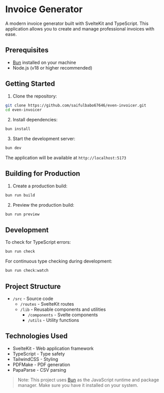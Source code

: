 # Invoice Generator

A modern invoice generator built with SvelteKit and TypeScript. This application allows you to create and manage professional invoices with ease.

## Prerequisites

- [Bun](https://bun.sh) installed on your machine
- Node.js (v18 or higher recommended)

## Getting Started

1. Clone the repository:
```bash
git clone https://github.com/saifulbabo67646/even-invoicer.git
cd even-invoicer
```

2. Install dependencies:
```bash
bun install
```

3. Start the development server:
```bash
bun dev
```

The application will be available at `http://localhost:5173`

## Building for Production

1. Create a production build:
```bash
bun run build
```

2. Preview the production build:
```bash
bun run preview
```

## Development

To check for TypeScript errors:
```bash
bun run check
```

For continuous type checking during development:
```bash
bun run check:watch
```

## Project Structure

- `/src` - Source code
  - `/routes` - SvelteKit routes
  - `/lib` - Reusable components and utilities
    - `/components` - Svelte components
    - `/utils` - Utility functions

## Technologies Used

- SvelteKit - Web application framework
- TypeScript - Type safety
- TailwindCSS - Styling
- PDFMake - PDF generation
- PapaParse - CSV parsing

> Note: This project uses [Bun](https://bun.sh) as the JavaScript runtime and package manager. Make sure you have it installed on your system.
